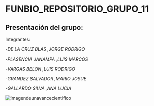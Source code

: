 # FUNBIO_REPOSITORIO_GRUPO_11

## Presentación del grupo:
Integrantes:

-*DE LA CRUZ BLAS ,JORGE RODRIGO*

-*PLASENCIA JANAMPA ,LUIS MARCOS*               

-*VARGAS BELON ,LUIS RODRIGO*

-*GRANDEZ SALVADOR ,MARIO JOSUE*

-*GALLARDO SILVA ,ANA LUCIA*

 ![Imagendeunavancecientifico][def]

[def]: https://assets.mofoprod.net/network/images/pasted_image_0.original.png